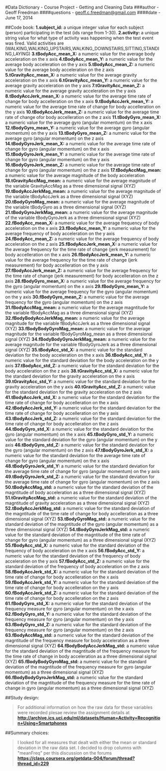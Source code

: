 #Data Dictionary - Course Project - Getting and Cleaning Data
###author - Geoff Freedman
####questions - geoff.c.freedman@gmail.com
####date - June 17, 2014

##Code book:
**1.subject_id:** a unique integer value for each subject (person) participating in the test (ids range from 1-30). 
**2.activity:** a unique string value for what type of activity was happening when the test event was fired. Valid activities are (WALKING,WALKING_UPSTAIRS,WALKING_DOWNSTAIRS,SITTING,STANDING,LAYING)
**3.tBodyAcc_mean_X:** a numeric value for the average body acceleration on the x axis
**4.tBodyAcc_mean_Y:** a numeric value for the average body acceleration on the y axis
**5.tBodyAcc_mean_Z:** a numeric value for the average body acceleration on the z axis
**5.tGravityAcc_mean_X:** a numeric value for the average gravity acceleration on the x axis
**6.tGravityAcc_mean_Y:** a numeric value for the average gravity acceleration on the y axis
**7.tGravityAcc_mean_Z:** a numeric value for the average gravity acceleration on the y axis
**8.tBodyAccJerk_mean_X:** a numeric value for the average time rate of change for body accelleration on the x axis
**9.tBodyAccJerk_mean_Y:** a numeric value for the average time rate of change for body accelleration on the y axis
**10.tBodyAccJerk_mean_Z:** a numeric value for the average time rate of change ofor body accelleration on the z axis
**11.tBodyGyro_mean_X:** a numeric value for the average gyro (angular momentum) on the x axis
**12.tBodyGyro_mean_Y:** a numeric value for the average gyro (angular momentum) on the y axis
**13.tBodyGyro_mean_Z:** a numeric value for the average gyro (angular momentum) on the z axis
**14.tBodyGyroJerk_mean_X:** a numeric value for the average time rate of change for gyro (angular momentum) on the x axis
**15.tBodyGyroJerk_mean_Y:** a numeric value for the average time rate of change for gyro (angular momentum) on the y axis
**16.tBodyGyroJerk_mean_Z:** a numeric value for the average time rate of change for gyro (angular momentum) on the z axis
**17.tBodyAccMag_mean:** a numeric value for the average magnitude of the body acceleration
**18.tGravityAccMag_mean:** a numeric value for the average magnitude of the variable GravityAccMag as a three dimensional signal (XYZ)
**19.tBodyAccJerkMag_mean:** a numeric value for the average magnitude of the variable tBodyAccJerk as a three dimensional signal (XYZ)
**20.tBodyGyroMag_mean:** a numeric value for the average magnitude of the variable tBodyGyro as a three dimensional signal (XYZ)
**21.tBodyGyroJerkMag_mean:** a numeric value for the average magnitude of the variable tBodyGyroJerk as a three dimensional signal (XYZ)
**22.fBodyAcc_mean_X:** a numeric value for the average frequency of body acceleration on the x axis
**23.fBodyAcc_mean_Y:** a numeric value for the average frequency of body acceleration on the y axis
**24.fBodyAcc_mean_Z:** a numeric value for the average frequency of body acceleration on the z axis
**25.fBodyAccJerk_mean_X:** a numeric value for the average frequency for the time rate of change (jerk measurement) for body accelleration on the x axis
**26.fBodyAccJerk_mean_Y:** a numeric value for the average frequency for the time rate of change (jerk measurement) for body accelleration on the y axis
**27.fBodyAccJerk_mean_Z:** a numeric value for the average frequency for the time rate of change (jerk measurement) for body accelleration on the z axis
**28.fBodyGyro_mean_X:** a numeric value for the average frequency for the gyro (angular momentum) on the x axis
**29.fBodyGyro_mean_Y:** a numeric value for the average frequency for the gyro (angular momentum) on the y axis
**30.fBodyGyro_mean_Z:** a numeric value for the average frequency for the gyro (angular momentum) on the z axis
**31.fBodyAccMag_mean:** a numeric value for the average magntitude for the variable fBodyAccMag as a three dimensional signal (XYZ)
**32.fBodyBodyAccJerkMag_mean:** a numeric value for the average magnitude for the variable fBodyAccJerk as a three dimensional signal (XYZ)
**33.fBodyBodyGyroMag_mean:** a numeric value for the average magnitude for the variable fBodyGyroMag_mean as a three dimensional signal (XYZ)
**34.fBodyBodyGyroJerkMag_mean:** a numeric value for the average magnitude for the variable fBodyGyroJerk as a three dimensional signal (XYZ)
**35.tBodyAcc_std_X:** a numeric value for the standard deviation for the body acceleration on the x axis
**36.tBodyAcc_std_Y:** a numeric value for the standard deviation for the body acceleration on the y axis
**37.tBodyAcc_std_Z:** a numeric value for the standard deviation for the body acceleration on the z axis
**38.tGravityAcc_std_X:** a numeric value for the standard deviation for the gravity acceleration on the x axis
**39.tGravityAcc_std_Y:** a numeric value for the standard deviation for the gravity acceleration on the y axis
**40.tGravityAcc_std_Z:** a numeric value for the standard deviation for the gravity acceleration on the z axis
**41.tBodyAccJerk_std_X:** a numeric value for the standard deviation for the time rate of change for body accelleration on the x axis
**42.tBodyAccJerk_std_Y:** a numeric value for the standard deviation for the time rate of change for body accelleration on the y axis
**43.tBodyAccJerk_std_Z:** a numeric value for the standard deviation for the time rate of change for body accelleration on the z axis
**44.tBodyGyro_std_X:** a numeric value for the standard deviation for the gyro (angular momentum) on the x axis
**45.tBodyGyro_std_Y:** a numeric value for the standard deviation for the gyro (angular momentum) on the y axis
**46.tBodyGyro_std_Z:** a numeric value for the standard deviation for the gyro (angular momentum) on the z axis
**47.tBodyGyroJerk_std_X:** a numeric value for the standard deviation for the average time rate of change for gyro (angular momentum) on the x axis
**48.tBodyGyroJerk_std_Y:** a numeric value for the standard deviation for the average time rate of change for gyro (angular momentum) on the y axis
**49.tBodyGyroJerk_std_Z:** a numeric value for the standard deviation for the average time rate of change for gyro (angular momentum) on the z axis
**50.tBodyAccMag_std:** a numeric value for the standard deviation of the magntitude of body acceleration as a three dimensional signal (XYZ)
**51.tGravityAccMag_std:** a numeric value for the standard deviation of the magntitude of gravity acceleration as a three dimensional signal (XYZ)
**52.tBodyAccJerkMag_std:** a numeric value for the standard deviation of the magntitude of the time rate of change for body accelleration as a three dimensional signal (XYZ)
**53.tBodyGyroMag_std:** a numeric value for the standard deviation of the magntitude of the gyro (angular momentum) as a three dimensional signal (XYZ)
**54.tBodyGyroJerkMag_std:** a numeric value for the standard deviation of the magntitude of the time rate of change for gyro (angular momentum) as a three dimensional signal (XYZ)
**55.fBodyAcc_std_X:** a numeric value for the standard deviation of the frequency of body acceleration on the x axis
**56.fBodyAcc_std_Y:** a numeric value for the standard deviation of the frequency of body acceleration on the y axis
**57.fBodyAcc_std_Z:** a numeric value for the standard deviation of the frequency of body acceleration on the z axis
**58.fBodyAccJerk_std_X:** a numeric value for the standard deviation of the time rate of change for body accelleration on the x axis
**59.fBodyAccJerk_std_Y:** a numeric value for the standard deviation of the time rate of change for body accelleration on the y axis
**60.fBodyAccJerk_std_Z:** a numeric value for the standard deviation of the time rate of change for body accelleration on the z axis
**61.fBodyGyro_std_X:** a numeric value for the standard deviation of the frequency measure for gyro (angular momentum) on the x axis
**62.fBodyGyro_std_Y:** a numeric value for the standard deviation of the frequency measure for gyro (angular momentum) on the y axis
**63.fBodyGyro_std_Z:** a numeric value for the standard deviation of the frequency measure for gyro (angular momentum) on the z axis
**63.fBodyAccMag_std:** a numeric value for the standard deviation of the magntitude of the frequency measure for body acceleration as a three dimensional signal (XYZ)
**64.fBodyBodyAccJerkMag_std:** a numeric value for the standard deviation of the magntitude of the frequency measure for the time rate of change in body acceleration as a three dimensional signal (XYZ)
**65.fBodyBodyGyroMag_std:** a numeric value for the standard deviation of the magntitude of the frequency measure for gyro (angular momentum) as a three dimensional signal (XYZ)
**66.fBodyBodyGyroJerkMag_std:** a numeric value for the standard deviation of the magntitude of the frequency measure for the time rate of change in gyro (angular momentum) as a three dimensional signal (XYZ)

##Study design:
>For additional information on how the raw data for these variables were recorded plesae review the assignment details at **http://archive.ics.uci.edu/ml/datasets/Human+Activity+Recognition+Using+Smartphones**

##Summary choices:
>I looked for all measures that dealt with either the mean or standard deviation in the raw data set. I decided to drop columns with "meanFreq" per this discussion on the forums **https://class.coursera.org/getdata-004/forum/thread?thread_id=229**
